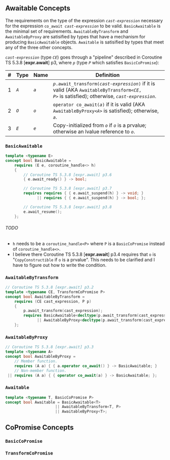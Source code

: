 ## Awaitable Concepts

The requirements on the type of the expression <code><i>cast-expression</i></code> necessary for the expression <code>co_await <i>cast-expression</i></code> to be valid. `BasicAwaitable` is the minimal set of requirements. `AwaitableByTransform` and `AwaitableByProxy` are satisified by types that have a mechanism for producing `BasicAwaitable` objects. `Awaitable` is satisified by types that meet any of the three other concepts.

<code><i>cast-expression</i></code> (type <code><i>CE</i></code>) goes through a "pipeline" described in Coroutine TS 5.3.8 [**expr.await**] p3, where <code><i>p</i></code> (type <code><i>P</i></code> which satisfies `BasicCoPromise`):

| # | Type | Name | Definition                                                                                                                                                                                  | 
|---|------------------------|------------------------|---------------------------------------------------------------------------------------------------------------------------------------------------------------------------------------------------------------|
| 1 | <code><i>A</i></code>  | <code><i>a</i></code>  | <code><i>p</i>.await_transform(<i>cast-expression</i>)</code> if it is valid (AKA <code>AwaitableByTransform&lt;<i>CE</i>, <i>P</i>&gt;</code> is satisfied); otherwise, <code><i>cast-expression</i></code>. |
| 2 | <code><i>O</i></code>  | <code><i>o</i></code>  | <code>operator co_await(<i>a</i>)</code> if it is valid (AKA <code>AwaitableByProxy&lt;<i>A</i>&gt;</code> is satisfied); otherwise, <code><i>a</i></code>.                                                   |
| 3 | <code><i>E</i></code>  | <code><i>e</i></code>  | Copy-initialized from <code><i>o</i></code> if <code><i>o</i></code> is a prvalue; otherwise an lvalue reference to <code><i>o</i></code>.                                                                    |

### `BasicAwaitable`

```c++
template <typename E>
concept bool BasicAwaitable =
    requires (E e, coroutine_handle<> h)
    {
        // Coroutine TS 5.3.8 [expr.await] p3.6
        { e.await_ready() } -> bool;

        // Coroutine TS 5.3.8 [expr.await] p3.7
        requires requires { { e.await_suspend(h) } -> void; }
              || requires { { e.await_suspend(h) } -> bool; };

        // Coroutine TS 5.3.8 [expr.await] p3.8
        e.await_resume();
    };
```

###### TODO

* `h` needs to be a `coroutine_handle<P>` where `P` is a `BasicCoPromise` instead of `coroutine_handle<>`.
* I believe there Coroutine TS 5.3.8 [**expr.await**] p3.4 requires that `o` is "`CopyConstructible` if `o` is a prvalue". This needs to be clarified and I have to figure out how to write the condition.

### `AwaitableByTransform`

```c++
// Coroutine TS 5.3.8 [expr.await] p3.2
template <typename CE, TransformCoPromise P>
concept bool AwaitableByTransform =
    requires (CE cast_expression, P p)
    {
        p.await_transform(cast_expression);
        requires BasicAwaitable<decltype(p.await_transform(cast_expression))>
              || AwaitableByProxy<decltype(p.await_transform(cast_expression))>;
    };
```

### `AwaitableByProxy`

```c++
// Coroutine TS 5.3.8 [expr.await] p3.3
template <typename A>
concept bool AwaitableByProxy =
    // Member function. 
    requires (A a) { { a.operator co_await() } -> BasicAwaitable; }
    // Non-member function. 
 || requires (A a) { { operator co_await(a) } -> BasicAwaitable; };
```

### `Awaitable`

```c++
template <typename T, BasicCoPromise P>
concept bool Awaitable = BasicAwaitable<T>
                      || AwaitableByTransform<T, P>
                      || AwaitableByProxy<T>;
```

## CoPromise Concepts

### `BasicCoPromise`

### `TransformCoPromise`

